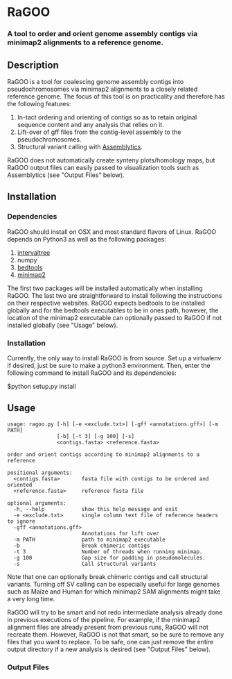 # RaGOO

### A tool to order and orient genome assembly contigs via minimap2 alignments to a reference genome.

## Description

RaGOO is a tool for coalescing genome assembly contigs into pseudochromosomes via minimap2 alignments to a closely related reference genome. The focus of this tool is on practicality and therefore has the following features:

1. In-tact ordering and orienting of contigs so as to retain original sequence content and any analysis that relies on it. 
2. Lift-over of gff files from the contig-level assembly to the pseudochromosomes.
3. Structural variant calling with [Assemblytics](http://assemblytics.com/).

RaGOO does not automatically create synteny plots/homology maps, but RaGOO output files can easily passed to visualization tools such as Assemblytics (see "Output Files" below).

## Installation

### Dependencies

RaGOO should install on OSX and most standard flavors of Linux. RaGOO depends on Python3 as well as the following packages:

1. [intervaltree](https://pypi.python.org/pypi/intervaltree)
2. numpy
3. [bedtools](http://bedtools.readthedocs.io/en/latest/index.html)
4. [minimap2](https://github.com/lh3/minimap2)

The first two packages will be installed automatically when installing RaGOO. The last two are straightforward to install following the instructions on their respective websites. RaGOO expects bedtools to be installed globally and for the bedtools executables to be in ones path, however, the location of the minimap2 executable can optionally passed to RaGOO if not installed globally (see "Usage" below).  

### Installation

Currently, the only way to install RaGOO is from source. Set up a virtualenv if desired, just be sure to make a python3 environment. Then, enter the following command to install RaGOO and its dependencies:

$python setup.py install

## Usage

```
usage: ragoo.py [-h] [-e <exclude.txt>] [-gff <annotations.gff>] [-m PATH]
                [-b] [-t 3] [-g 100] [-s]
                <contigs.fasta> <reference.fasta>

order and orient contigs according to minimap2 alignments to a reference

positional arguments:
  <contigs.fasta>       fasta file with contigs to be ordered and oriented
  <reference.fasta>     reference fasta file

optional arguments:
  -h, --help            show this help message and exit
  -e <exclude.txt>      single column text file of reference headers to ignore
  -gff <annotations.gff>
                        Annotations for lift over
  -m PATH               path to minimap2 executable
  -b                    Break chimeric contigs
  -t 3                  Number of threads when running minimap.
  -g 100                Gap size for padding in pseudomolecules.
  -s                    Call structural variants
```

Note that one can optionally break chimeric contigs and call structural variants. Turning off SV calling can be especially useful for large genomes such as Maize and Human for which minimap2 SAM alignments might take a very long time. 

RaGOO will try to be smart and not redo intermediate analysis already done in previous executions of the pipeline. For example, if the minimap2 alignment files are already present from previous runs, RaGOO will not recreate them. However, RaGOO is not that smart, so be sure to remove any files that you want to replace. To be safe, one can just remove the entire output directory if a new analysis is desired (see "Output Files" below).

### Output Files
